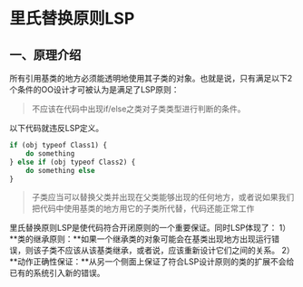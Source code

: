 # 里氏替换原则LSP

## 一、原理介绍

所有引用基类的地方必须能透明地使用其子类的对象。也就是说，只有满足以下2个条件的OO设计才可被认为是满足了LSP原则：

> 不应该在代码中出现if/else之类对子类类型进行判断的条件。

以下代码就违反LSP定义。

```php
if (obj typeof Class1) {
	do something
} else if (obj typeof Class2) {
	do something else
}
```

>  子类应当可以替换父类并出现在父类能够出现的任何地方，或者说如果我们把代码中使用基类的地方用它的子类所代替，代码还能正常工作

里氏替换原则LSP是使代码符合开闭原则的一个重要保证。同时LSP体现了：
1） **类的继承原则：**如果一个继承类的对象可能会在基类出现地方出现运行错误，则该子类不应该从该基类继承，或者说，应该重新设计它们之间的关系。
2）**动作正确性保证：**从另一个侧面上保证了符合LSP设计原则的类的扩展不会给已有的系统引入新的错误。